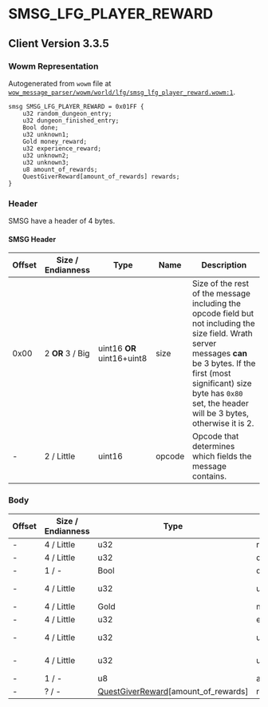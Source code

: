 # SMSG_LFG_PLAYER_REWARD

## Client Version 3.3.5

### Wowm Representation

Autogenerated from `wowm` file at [`wow_message_parser/wowm/world/lfg/smsg_lfg_player_reward.wowm:1`](https://github.com/gtker/wow_messages/tree/main/wow_message_parser/wowm/world/lfg/smsg_lfg_player_reward.wowm#L1).
```rust,ignore
smsg SMSG_LFG_PLAYER_REWARD = 0x01FF {
    u32 random_dungeon_entry;
    u32 dungeon_finished_entry;
    Bool done;
    u32 unknown1;
    Gold money_reward;
    u32 experience_reward;
    u32 unknown2;
    u32 unknown3;
    u8 amount_of_rewards;
    QuestGiverReward[amount_of_rewards] rewards;
}
```
### Header

SMSG have a header of 4 bytes.

#### SMSG Header

| Offset | Size / Endianness | Type   | Name   | Description |
| ------ | ----------------- | ------ | ------ | ----------- |
| 0x00   | 2 **OR** 3 / Big           | uint16 **OR** uint16+uint8 | size | Size of the rest of the message including the opcode field but not including the size field. Wrath server messages **can** be 3 bytes. If the first (most significant) size byte has `0x80` set, the header will be 3 bytes, otherwise it is 2.|
| -      | 2 / Little| uint16 | opcode | Opcode that determines which fields the message contains. |

### Body

| Offset | Size / Endianness | Type | Name | Comment |
| ------ | ----------------- | ---- | ---- | ------- |
| - | 4 / Little | u32 | random_dungeon_entry |  |
| - | 4 / Little | u32 | dungeon_finished_entry |  |
| - | 1 / - | Bool | done |  |
| - | 4 / Little | u32 | unknown1 | emus set to 1. |
| - | 4 / Little | Gold | money_reward |  |
| - | 4 / Little | u32 | experience_reward |  |
| - | 4 / Little | u32 | unknown2 | emus set to 0. |
| - | 4 / Little | u32 | unknown3 | emus set to 0. |
| - | 1 / - | u8 | amount_of_rewards |  |
| - | ? / - | [QuestGiverReward](questgiverreward.md)[amount_of_rewards] | rewards |  |

